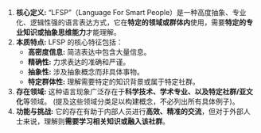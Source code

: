 1.  **核心定义:** “LFSP”（Language For Smart People）是一种高度抽象、专业化、逻辑性强的语言表达方式，它在**特定的领域或群体内**使用，需要**特定的专业知识或抽象思维能力**才能理解。
2.  **本质特点:** LFSP 的核心特征包括：
    *   **高密度信息:** 简洁表达中包含大量信息。
    *   **精确性:** 力求表达的准确和严谨。
    *   **抽象性:** 涉及抽象概念而非具体事物。
    *   **特定群体性:** 理解需要特定的知识背景或属于特定社群。
3.  **存在领域:** 这种语言现象广泛存在于**科学技术、学术专业、以及特定社群/亚文化**等领域。 (提及这些领域分类足以构建概念，不必列出所有具体例子)。
4.  **功能与挑战:** 它的存在有助于内部人员进行**高效、精准的交流**，但对于外部人士来说，理解则**需要学习相关知识或融入该社群**。